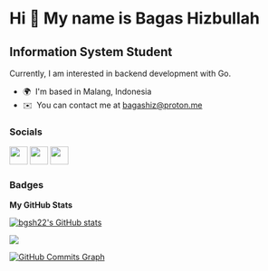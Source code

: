 Hi 👋 My name is Bagas Hizbullah
================================

Information System Student
--------------------------

Currently, I am interested in backend development with Go.

* 🌍  I'm based in Malang, Indonesia
* ✉️  You can contact me at [bagashiz@proton.me](mailto:bagashiz@proton.me)


### Socials

<p align="left"> <a href="https://www.github.com/bgsh22" target="_blank" rel="noreferrer"><img src="https://raw.githubusercontent.com/danielcranney/readme-generator/main/public/icons/socials/github.svg" width="32" height="32" /></a> <a href="https://www.linkedin.com/in/bagas-hizbullah-89381a21a" target="_blank" rel="noreferrer"><img src="https://raw.githubusercontent.com/danielcranney/readme-generator/main/public/icons/socials/linkedin.svg" width="32" height="32" /></a> <a href="https://www.twitter.com/Pak_Dengklek" target="_blank" rel="noreferrer"><img src="https://raw.githubusercontent.com/danielcranney/readme-generator/main/public/icons/socials/twitter.svg" width="32" height="32" /></a></p>

### Badges

<b>My GitHub Stats</b>

<a href="http://www.github.com/bgsh22"><img src="https://github-readme-stats.vercel.app/api?username=bgsh22&show_icons=true&hide=&count_private=true&title_color=0891b2&text_color=ffffff&icon_color=0891b2&bg_color=1c1917&hide_border=true&show_icons=true" alt="bgsh22's GitHub stats" /></a>

<a href="http://www.github.com/bgsh22"><img src="https://github-readme-streak-stats.herokuapp.com/?user=bgsh22&stroke=ffffff&background=1c1917&ring=0891b2&fire=0891b2&currStreakNum=ffffff&currStreakLabel=0891b2&sideNums=ffffff&sideLabels=ffffff&dates=ffffff&hide_border=true" /></a>

<a href="http://www.github.com/bgsh22"><img src="https://activity-graph.herokuapp.com/graph?username=bgsh22&bg_color=1c1917&color=ffffff&line=0891b2&point=ffffff&area_color=1c1917&area=true&hide_border=true&custom_title=GitHub%20Commits%20Graph" alt="GitHub Commits Graph" /></a>
